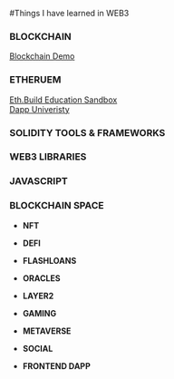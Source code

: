 #Things I have learned in WEB3 


### **BLOCKCHAIN**  
[Blockchain Demo](https://andersbrownworth.com/blockchain)  

### **ETHERUEM**  
[Eth.Build Education Sandbox](https://eth.build)  
[Dapp Univeristy](https://dappuniversity.com)

### **SOLIDITY TOOLS & FRAMEWORKS** 
### **WEB3 LIBRARIES**
### **JAVASCRIPT**

### **BLOCKCHAIN SPACE**  
 * **NFT**
 * **DEFI**
 * **FLASHLOANS**
 * **ORACLES**
 * **LAYER2**
 * **GAMING**
 * **METAVERSE**
 * **SOCIAL** 
    

* **FRONTEND DAPP**
